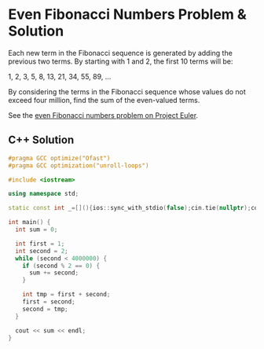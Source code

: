# Even Fibonacci Numbers Problem & Solution

Each new term in the Fibonacci sequence is generated by adding the previous two terms.
By starting with 1 and 2, the first 10 terms will be:

1, 2, 3, 5, 8, 13, 21, 34, 55, 89, ...

By considering the terms in the Fibonacci sequence whose values do not exceed four million, find the sum of the even-valued terms.

See the [even Fibonacci numbers problem on Project Euler](https://projecteuler.net/problem=2).

## C++ Solution

```cpp
#pragma GCC optimize("Ofast")
#pragma GCC optimization("unroll-loops")

#include <iostream>

using namespace std;

static const int _=[](){ios::sync_with_stdio(false);cin.tie(nullptr);cout.tie(nullptr);return 0;}();

int main() {
  int sum = 0;

  int first = 1;
  int second = 2;
  while (second < 4000000) {
    if (second % 2 == 0) {
      sum += second;
    }

    int tmp = first + second;
    first = second;
    second = tmp;
  }

  cout << sum << endl;
}
```
